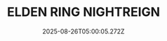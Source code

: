 ---
title: "ELDEN RING NIGHTREIGN"
id: 2622380
date: 2025-08-26T05:00:05.272Z
link: games/steam/recent/elden-ring-nightreign
image: http://media.steampowered.com/steamcommunity/public/images/apps/2622380/c59f3732d379c9667450b174353d69d5bcea95a5.jpg
playtime_2weeks: 1920
playtime_forever: 11497
playtime_windows_forever: 0
playtime_mac_forever: 0
playtime_linux_forever: 11497
playtime_deck_forever: 11497
---